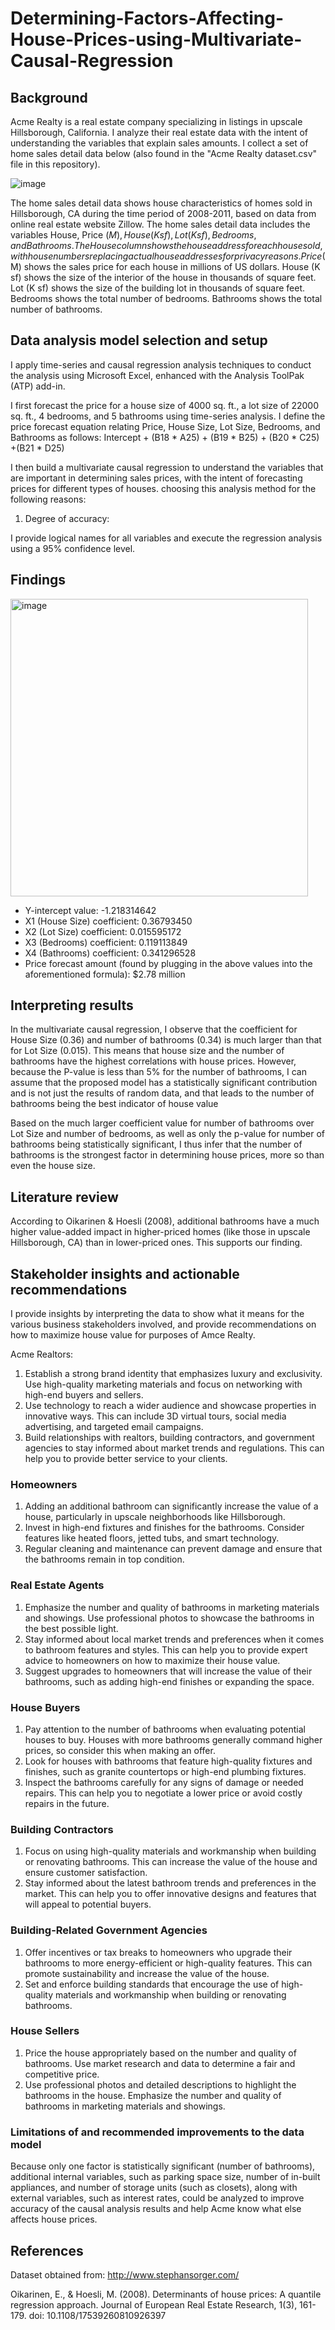 # Determining-Factors-Affecting-House-Prices-using-Multivariate-Causal-Regression

## Background

Acme Realty is a real estate company specializing in listings in upscale Hillsborough, California. I analyze their real estate data with the intent of understanding the variables that explain sales amounts. I collect a set of home sales detail data below (also found in the "Acme Realty dataset.csv" file in this repository). 

![image](https://user-images.githubusercontent.com/113878059/227744412-5ec7dc73-77de-4134-bed8-be8a7e37dde6.png)
 
The home sales detail data shows house characteristics of homes sold in Hillsborough, CA during the time period of 2008-2011, based on data from online real estate website Zillow. The home sales detail data includes the variables House, Price ($M), House (K sf), Lot (K sf), Bedrooms, and Bathrooms. The House column shows the house address for each house sold, with house numbers replacing actual house addresses for privacy reasons. Price ($M) shows the sales price for each house in millions of US dollars. House (K sf) shows the size of the interior of the house in thousands of square feet. Lot (K sf) shows the size of the building lot in thousands of square feet. Bedrooms shows the total number of bedrooms. Bathrooms shows the total number of bathrooms.

## Data analysis model selection and setup

I apply time-series and causal regression analysis techniques to conduct the analysis using Microsoft Excel, enhanced with the Analysis ToolPak (ATP) add-in.

I first forecast the price for a house size of 4000 sq. ft., a lot size of 22000 sq. ft., 4 bedrooms, and 5 bathrooms using time-series analysis. I define the price forecast equation relating Price, House Size, Lot Size, Bedrooms, and Bathrooms as follows: Intercept + (B18 * A25) + (B19 * B25) + (B20 * C25) +(B21 * D25)

I then build a multivariate causal regression to understand the variables that are important in determining sales prices, with the intent of forecasting prices for different types of houses. choosing this analysis method for the following reasons:

1. Degree of accuracy: 


I provide logical names for all variables and execute the regression analysis using a 95% confidence level.

## Findings

<img width="476" alt="image" src="https://user-images.githubusercontent.com/113878059/227742404-46c17bc3-ebc9-4d16-a0ad-1a63c6f0a9a2.png">

- Y-intercept value: -1.218314642
- X1 (House Size) coefficient: 0.36793450
- X2 (Lot Size) coefficient: 0.015595172
- X3 (Bedrooms) coefficient: 0.119113849
- X4 (Bathrooms) coefficient: 0.341296528
- Price forecast amount (found by plugging in the above values into the aforementioned formula): $2.78 million

## Interpreting results

In the multivariate causal regression, I observe that the coefficient for House Size (0.36) and number of bathrooms (0.34) is much larger than that for Lot Size (0.015). This means that house size and the number of bathrooms have the highest correlations with house prices. However, because the P-value is less than 5% for the number of bathrooms, I can assume that the proposed model has a statistically significant contribution and is not just the results of random data, and that leads to the number of bathrooms being the best indicator of house value

Based on the much larger coefficient value for number of bathrooms over Lot Size and number of bedrooms, as well as only the p-value for number of bathrooms being statistically significant, I thus infer that the number of bathrooms is the strongest factor in determining house prices, more so than even the house size.

## Literature review

According to Oikarinen & Hoesli (2008), additional bathrooms have a much higher value-added impact in higher-priced homes (like those in upscale Hillsborough, CA) than in lower-priced ones. This supports our finding.

## Stakeholder insights and actionable recommendations

I provide insights by interpreting the data to show what it means for the various business stakeholders involved, and provide recommendations on how to maximize house value for purposes of Amce Realty.

Acme Realtors:
1.	Establish a strong brand identity that emphasizes luxury and exclusivity. Use high-quality marketing materials and focus on networking with high-end buyers and sellers.
2.	Use technology to reach a wider audience and showcase properties in innovative ways. This can include 3D virtual tours, social media advertising, and targeted email campaigns.
3.	Build relationships with realtors, building contractors, and government agencies to stay informed about market trends and regulations. This can help you to provide better service to your clients.

### Homeowners

1.	Adding an additional bathroom can significantly increase the value of a house, particularly in upscale neighborhoods like Hillsborough.
2.	Invest in high-end fixtures and finishes for the bathrooms. Consider features like heated floors, jetted tubs, and smart technology.
3.	Regular cleaning and maintenance can prevent damage and ensure that the bathrooms remain in top condition.

### Real Estate Agents

1.	Emphasize the number and quality of bathrooms in marketing materials and showings. Use professional photos to showcase the bathrooms in the best possible light.
2.	Stay informed about local market trends and preferences when it comes to bathroom features and styles. This can help you to provide expert advice to homeowners on how to maximize their house value.
3.	Suggest upgrades to homeowners that will increase the value of their bathrooms, such as adding high-end finishes or expanding the space.

### House Buyers

1.	Pay attention to the number of bathrooms when evaluating potential houses to buy. Houses with more bathrooms generally command higher prices, so consider this when making an offer.
2.	Look for houses with bathrooms that feature high-quality fixtures and finishes, such as granite countertops or high-end plumbing fixtures.
3.	Inspect the bathrooms carefully for any signs of damage or needed repairs. This can help you to negotiate a lower price or avoid costly repairs in the future.

### Building Contractors

1.	Focus on using high-quality materials and workmanship when building or renovating bathrooms. This can increase the value of the house and ensure customer satisfaction.
2.	Stay informed about the latest bathroom trends and preferences in the market. This can help you to offer innovative designs and features that will appeal to potential buyers.

### Building-Related Government Agencies

1.	Offer incentives or tax breaks to homeowners who upgrade their bathrooms to more energy-efficient or high-quality features. This can promote sustainability and increase the value of the house.
2.	Set and enforce building standards that encourage the use of high-quality materials and workmanship when building or renovating bathrooms.

### House Sellers

1.	Price the house appropriately based on the number and quality of bathrooms. Use market research and data to determine a fair and competitive price.
2.	Use professional photos and detailed descriptions to highlight the bathrooms in the house. Emphasize the number and quality of bathrooms in marketing materials and showings.

### Limitations of and recommended improvements to the data model

Because only one factor is statistically significant (number of bathrooms), additional internal variables, such as parking space size, number of in-built appliances, and number of storage units (such as closets), along with external variables, such as interest rates, could be analyzed to improve accuracy of the causal analysis results and help Acme know what else affects house prices.

## References

Dataset obtained from: http://www.stephansorger.com/

Oikarinen, E., & Hoesli, M. (2008). Determinants of house prices: A quantile regression approach. Journal of European Real Estate Research, 1(3), 161-179. doi: 10.1108/17539260810926397

